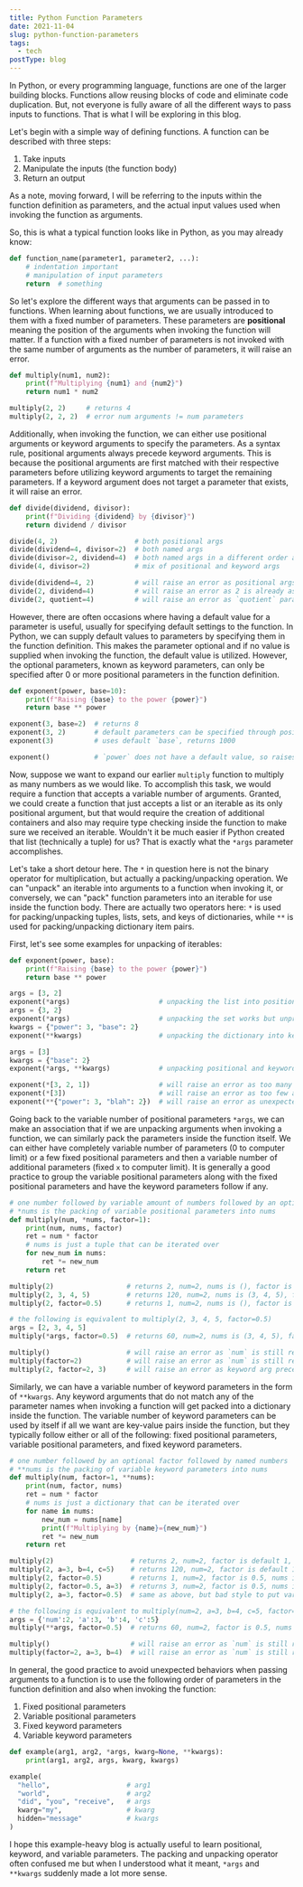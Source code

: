 ```yaml
---
title: Python Function Parameters
date: 2021-11-04
slug: python-function-parameters
tags:
  - tech
postType: blog
---
```


In Python, or every programming language, functions are one of the larger
building blocks. Functions allow reusing blocks of code and eliminate code
duplication. But, not everyone is fully aware of all the different ways to
pass inputs to functions. That is what I will be exploring in this blog.

<!--excerpt-->

Let's begin with a simple way of defining functions. A function can be
described with three steps:

1. Take inputs
2. Manipulate the inputs (the function body)
3. Return an output

As a note, moving forward, I will be referring to the inputs within the
function definition as parameters, and the actual input values used when
invoking the function as arguments.

So, this is what a typical function looks like in Python, as you may already
know:

```python
def function_name(parameter1, parameter2, ...):
    # indentation important
    # manipulation of input parameters
    return  # something
```

So let's explore the different ways that arguments can be passed in to
functions. When learning about functions, we are usually introduced to them
with a fixed number of parameters. These parameters are **positional** meaning
the position of the arguments when invoking the function will matter. If a
function with a fixed number of parameters is not invoked with the same number
of arguments as the number of parameters, it will raise an error.

```python
def multiply(num1, num2):
    print(f"Multiplying {num1} and {num2}")
    return num1 * num2

multiply(2, 2)     # returns 4
multiply(2, 2, 2)  # error num arguments != num parameters
```

Additionally, when invoking the function, we can either use positional
arguments or keyword arguments to specify the parameters. As a syntax rule,
positional arguments always precede keyword arguments. This is because the
positional arguments are first matched with their respective parameters before
utilizing keyword arguments to target the remaining parameters. If a keyword
argument does not target a parameter that exists, it will raise an error.

```python
def divide(dividend, divisor):
    print(f"Dividing {dividend} by {divisor}")
    return dividend / divisor

divide(4, 2)                   # both positional args
divide(dividend=4, divisor=2)  # both named args
divide(divisor=2, dividend=4)  # both named args in a different order also works
divide(4, divisor=2)           # mix of positional and keyword args

divide(dividend=4, 2)          # will raise an error as positional args should be first
divide(2, dividend=4)          # will raise an error as 2 is already assigned to `dividend` positionally
divide(2, quotient=4)          # will raise an error as `quotient` parameter does not exist
```

However, there are often occasions where having a default value for a
parameter is useful, usually for specifying default settings to the function.
In Python, we can supply default values to parameters by specifying them in
the function definition. This makes the parameter optional and if no value is
supplied when invoking the function, the default value is utilized. However,
the optional parameters, known as keyword parameters, can only be specified
after 0 or more positional parameters in the function definition.

```python
def exponent(power, base=10):
    print(f"Raising {base} to the power {power}")
    return base ** power

exponent(3, base=2)  # returns 8
exponent(3, 2)       # default parameters can be specified through position, returns 8
exponent(3)          # uses default `base`, returns 1000

exponent()           # `power` does not have a default value, so raises error
```

Now, suppose we want to expand our earlier `multiply` function to multiply as
many numbers as we would like. To accomplish this task, we would require a
function that accepts a variable number of arguments. Granted, we could create
a function that just accepts a list or an iterable as its only positional
argument, but that would require the creation of additional containers and
also may require type checking inside the function to make sure we received an
iterable. Wouldn't it be much easier if Python created that list (technically
a tuple) for us? That is exactly what the `*args` parameter accomplishes.

Let's take a short detour here. The `*` in question here is not the binary
operator for multiplication, but actually a packing/unpacking operation. We
can "unpack" an iterable into arguments to a function when invoking it, or
conversely, we can "pack" function parameters into an iterable for use inside
the function body. There are actually two operators here: `*` is used for
packing/unpacking tuples, lists, sets, and keys of dictionaries, while `**` is
used for packing/unpacking dictionary item pairs.

First, let's see some examples for unpacking of iterables:

```python
def exponent(power, base):
    print(f"Raising {base} to the power {power}")
    return base ** power

args = [3, 2]
exponent(*args)                      # unpacking the list into positional args
args = {3, 2}
exponent(*args)                      # unpacking the set works but unpredictable order and output
kwargs = {"power": 3, "base": 2}
exponent(**kwargs)                   # unpacking the dictionary into keyword args

args = [3]
kwargs = {"base": 2}
exponent(*args, **kwargs)            # unpacking positional and keyword args

exponent(*[3, 2, 1])                 # will raise an error as too many args
exponent(*[3])                       # will raise an error as too few args
exponent(**{"power": 3, "blah": 2})  # will raise an error as unexpected keyword arg
```

Going back to the variable number of positional parameters `*args`, we can
make an association that if we are unpacking arguments when invoking a
function, we can similarly pack the parameters inside the function itself. We
can either have completely variable number of parameters (0 to computer limit)
or a few fixed positional parameters and then a variable number of additional
parameters (fixed `x` to computer limit). It is generally a good practice to
group the variable positional parameters along with the fixed positional
parameters and have the keyword parameters follow if any.

```python
# one number followed by variable amount of numbers followed by an optional factor
# *nums is the packing of variable positional parameters into nums
def multiply(num, *nums, factor=1):
    print(num, nums, factor)
    ret = num * factor
    # nums is just a tuple that can be iterated over
    for new_num in nums:
        ret *= new_num
    return ret

multiply(2)                  # returns 2, num=2, nums is (), factor is default 1
multiply(2, 3, 4, 5)         # returns 120, num=2, nums is (3, 4, 5), factor is default 1
multiply(2, factor=0.5)      # returns 1, num=2, nums is (), factor is 0.5

# the following is equivalent to multiply(2, 3, 4, 5, factor=0.5)
args = [2, 3, 4, 5]
multiply(*args, factor=0.5)  # returns 60, num=2, nums is (3, 4, 5), factor is 0.5

multiply()                   # will raise an error as `num` is still required
multiply(factor=2)           # will raise an error as `num` is still required
multiply(2, factor=2, 3)     # will raise an error as keyword arg precedes positional arg
```

Similarly, we can have a variable number of keyword parameters in the form of
`**kwargs`. Any keyword arguments that do not match any of the parameter names
when invoking a function will get packed into a dictionary inside the
function. The variable number of keyword parameters can be used by itself if
all we want are key-value pairs inside the function, but they typically
follow either or all of the following: fixed positional parameters, variable
positional parameters, and fixed keyword parameters.

```python
# one number followed by an optional factor followed by named numbers
# **nums is the packing of variable keyword parameters into nums
def multiply(num, factor=1, **nums):
    print(num, factor, nums)
    ret = num * factor
    # nums is just a dictionary that can be iterated over
    for name in nums:
        new_num = nums[name]
        print(f"Multiplying by {name}={new_num}")
        ret *= new_num
    return ret

multiply(2)                   # returns 2, num=2, factor is default 1, nums is {}
multiply(2, a=3, b=4, c=5)    # returns 120, num=2, factor is default 1, nums is {'a':3, 'b':4, 'c':5}
multiply(2, factor=0.5)       # returns 1, num=2, factor is 0.5, nums is {}
multiply(2, factor=0.5, a=3)  # returns 3, num=2, factor is 0.5, nums is {'a':3}
multiply(2, a=3, factor=0.5)  # same as above, but bad style to put variables first

# the following is equivalent to multiply(num=2, a=3, b=4, c=5, factor=0.5)
args = {'num':2, 'a':3, 'b':4, 'c':5}
multiply(**args, factor=0.5)  # returns 60, num=2, factor is 0.5, nums is {'a':3, 'b':4, 'c':5}

multiply()                    # will raise an error as `num` is still required
multiply(factor=2, a=3, b=4)  # will raise an error as `num` is still required
```

In general, the good practice to avoid unexpected behaviors when passing
arguments to a function is to use the following order of parameters in the
function definition and also when invoking the function:

1. Fixed positional parameters
2. Variable positional parameters
3. Fixed keyword parameters
4. Variable keyword parameters

```python
def example(arg1, arg2, *args, kwarg=None, **kwargs):
    print(arg1, arg2, args, kwarg, kwargs)

example(
  "hello",                   # arg1
  "world",                   # arg2
  "did", "you", "receive",   # args
  kwarg="my",                # kwarg
  hidden="message"           # kwargs
)
```

I hope this example-heavy blog is actually useful to learn positional,
keyword, and variable parameters. The packing and unpacking operator often
confused me but when I understood what it meant, `*args` and `**kwargs`
suddenly made a lot more sense.
